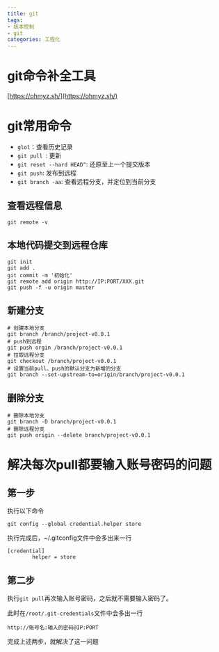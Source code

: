 ```yaml
---
title: git
tags: 
- 版本控制
- git
categories: 工程化
---
```




# git命令补全工具

[https://ohmyz.sh/](https://ohmyz.sh/)



# git常用命令

- `glol`：查看历史记录
- `git pull `: 更新
- `git reset --hard HEAD^`: 还原至上一个提交版本
- `git push`: 发布到远程
- `git branch -aa`: 查看远程分支，并定位到当前分支



## 查看远程信息

```shell
git remote -v
```



## 本地代码提交到远程仓库

```shell
git init
git add .
git commit -m '初始化'
git remote add origin http://IP:PORT/XXX.git
git push -f -u origin master
```



## 新建分支

```shell
# 创建本地分支
git branch /branch/project-v0.0.1
# push到远程
git push orgin /branch/project-v0.0.1
# 拉取远程分支
git checkout /branch/project-v0.0.1
# 设置当前pull、push的默认分支为新增的分支
git branch --set-upstream-to=origin/branch/project-v0.0.1
```



## 删除分支

```shell
# 删除本地分支
git branch -D branch/project-v0.0.1
# 删除远程分支
git push origin --delete branch/project-v0.0.1 
```





# 解决每次pull都要输入账号密码的问题

## 第一步

执行以下命令

```shell
git config --global credential.helper store
```

执行完成后，~/.gitconfig文件中会多出来一行

```shell
[credential]
        helper = store
```

## 第二步

执行`git pull`再次输入账号密码，之后就不需要输入密码了。

此时在`/root/.git-credentials`文件中会多出一行

```shell
http://账号名:输入的密码@IP:PORT
```



完成上述两步，就解决了这一问题